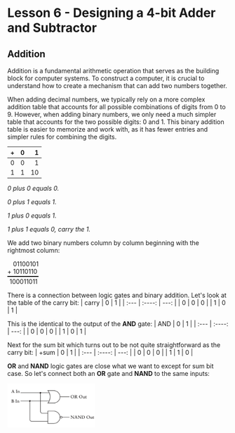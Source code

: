 # Lesson 6 - Designing a 4-bit Adder and Subtractor

## Addition

Addition is a fundamental arithmetic operation that serves as the building block for computer systems. To construct a computer, it is crucial to understand how to create a mechanism that can add two numbers together.

When adding decimal numbers, we typically rely on a more complex addition table that accounts for all possible combinations of digits from 0 to 9. However, when adding binary numbers, we only need a much simpler table that accounts for the two possible digits: 0 and 1. This binary addition table is easier to memorize and work with, as it has fewer entries and simpler rules for combining the digits.

| + | 0 | 1 |
| :---        |    :----:   |          ---: |
| 0 | 0 | 1 |
| 1 | 1 | 10 |

*0 plus 0 equals 0.*

*0 plus 1 equals 1.*

*1 plus 0 equals 1.*

*1 plus 1 equals 0, carry the 1.*


We add two binary numbers column by column beginning with the rightmost column:

<div style="border-bottom: solid 2px black; width: fit-content; padding-bottom: 2px">
<div style="text-indent: 13px"> 01100101</div>
<div>+  10110110</div>
</div>
<div style="margin-left: 5px; padding-top: 2px">100011011</div> 

There is a connection between logic gates and binary addition. Let's look at the table of the carry bit:
| carry | 0 | 1 |
| :---        |    :----:   |          ---: |
| 0 | 0 | 0 |
| 1 | 0 | 1 |

This is the identical to the output of the **AND** gate: 
| AND | 0 | 1 |
| :---        |    :----:   |          ---: |
| 0 | 0 | 0 |
| 1 | 0 | 1 |

Next for the sum bit which turns out to be not quite straightforward as the carry bit: 
| +sum | 0 | 1 |
| :---        |    :----:   |          ---: |
| 0 | 0 | 0 |
| 1 | 1 | 0 |

**OR** and **NAND** logic gates are close what we want to except for sum bit case. So let's connect both an **OR** gate and **NAND** to the same inputs:

<img src="assets/or_nand.png" width="200" height="100">






